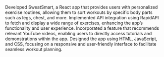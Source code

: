 Developed SweatSmart, a React app that provides users with personalized exercise routines, allowing them to sort
workouts by specific body parts such as legs, chest, and more.
Implemented API integration using RapidAPI to fetch and display a wide range of exercises, enhancing the app’s
functionality and user experience.
Incorporated a feature that recommends relevant YouTube videos, enabling users to directly access tutorials and
demonstrations within the app.
Designed the app using HTML, JavaScript, and CSS, focusing on a responsive and user-friendly interface to facilitate
seamless workout planning.
